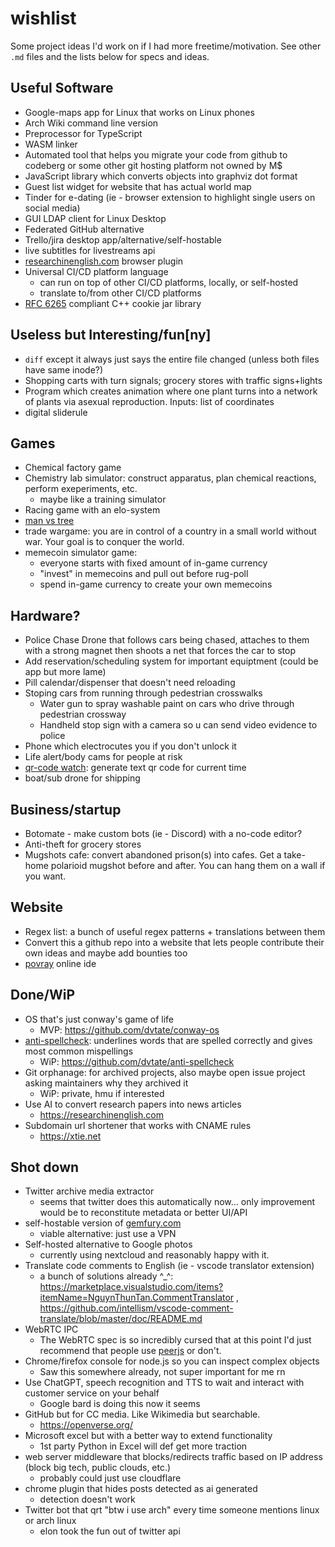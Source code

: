 # wishlist
Some project ideas I'd work on if I had more freetime/motivation. See other `.md` files and the lists below for specs and ideas.

## Useful Software
- Google-maps app for Linux that works on Linux phones
- Arch Wiki command line version
- Preprocessor for TypeScript
- WASM linker
- Automated tool that helps you migrate your code from github to codeberg or some other git hosting platform not owned by M$
- JavaScript library which converts objects into graphviz dot format
- Guest list widget for website that has actual world map
- Tinder for e-dating (ie - browser extension to highlight single users on social media)
- GUI LDAP client for Linux Desktop
- Federated GitHub alternative
- Trello/jira desktop app/alternative/self-hostable
- live subtitles for livestreams api
- [researchinenglish.com](https://researchinenglish.com) browser plugin
- Universal CI/CD platform language
  - can run on top of other CI/CD platforms, locally, or self-hosted
  - translate to/from other CI/CD platforms
- [RFC 6265](https://datatracker.ietf.org/doc/html/rfc6265) compliant C++ cookie jar library

## Useless but Interesting/fun\[ny]
- `diff` except it always just says the entire file changed (unless both files have same inode?)
- Shopping carts with turn signals; grocery stores with traffic signs+lights
- Program which creates animation where one plant turns into a network of plants via asexual reproduction. Inputs: list of coordinates
- digital sliderule

## Games
- Chemical factory game
- Chemistry lab simulator: construct apparatus, plan chemical reactions, perform exeperiments, etc.
  - maybe like a training simulator
- Racing game with an elo-system
- [man vs tree](https://twitter.com/caravanmalice/status/1544819658980659200)
- trade wargame: you are in control of a country in a small world without war. Your goal is to conquer the world.
- memecoin simulator game:
  - everyone starts with fixed amount of in-game currency
  - "invest" in memecoins and pull out before rug-poll
  - spend in-game currency to create your own memecoins

## Hardware?
- Police Chase Drone that follows cars being chased, attaches to them with a strong magnet then shoots a net that forces the car to stop
- Add reservation/scheduling system for important equiptment (could be app but more lame)
- Pill calendar/dispenser that doesn't need reloading
- Stoping cars from running through pedestrian crosswalks
  - Water gun to spray washable paint on cars who drive through pedestrian crossway
  - Handheld stop sign with a camera so u can send video evidence to police
- Phone which electrocutes you if you don't unlock it
- Life alert/body cams for people at risk
- [qr-code watch](https://x.com/hoffridder/status/1747828116804743554): generate text qr code for current time
- boat/sub drone for shipping

## Business/startup
- Botomate - make custom bots (ie - Discord) with a no-code editor?
- Anti-theft for grocery stores
- Mugshots cafe: convert abandoned prison(s) into cafes. Get a take-home polarioid mugshot before and after. You can hang them on a wall if you want.

## Website
- Regex list: a bunch of useful regex patterns + translations between them
- Convert this a github repo into a website that lets people contribute their own ideas and maybe add bounties too
- [povray](https://www.povray.org/) online ide

## Done/WiP
- OS that's just conway's game of life
  - MVP: https://github.com/dvtate/conway-os
- [anti-spellcheck](https://twitter.com/hoffridder/status/1362180211392065536): underlines words that are spelled correctly and gives most common mispellings
  - WiP: https://github.com/dvtate/anti-spellcheck
- Git orphanage: for archived projects, also maybe open issue project asking maintainers why they archived it
  - WiP: private, hmu if interested
- Use AI to convert research papers into news articles
  - https://researchinenglish.com
- Subdomain url shortener that works with CNAME rules
  - https://xtie.net

## Shot down
- Twitter archive media extractor
  - seems that twitter does this automatically now... only improvement would be to reconstitute metadata or better UI/API
- self-hostable version of [gemfury.com](https://gemfury.com)
  - viable alternative: just use a VPN
- Self-hosted alternative to Google photos
  - currently using nextcloud and reasonably happy with it.
- Translate code comments to English (ie - vscode translator extension)
  - a bunch of solutions already ^_^: https://marketplace.visualstudio.com/items?itemName=NguynThunTan.CommentTranslator , https://github.com/intellism/vscode-comment-translate/blob/master/doc/README.md
- WebRTC IPC
  - The WebRTC spec is so incredibly cursed that at this point I'd just recommend that people use [peerjs](https://github.com/peers/peerjs) or don't.
- Chrome/firefox console for node.js so you can inspect complex objects
  - Saw this somewhere already, not super important for me rn
- Use ChatGPT, speech recognition and TTS to wait and interact with customer service on your behalf
  - Google bard is doing this now it seems
- GitHub but for CC media. Like Wikimedia but searchable.
  - https://openverse.org/
- Microsoft excel but with a better way to extend functionality
  - 1st party Python in Excel will def get more traction
- web server middleware that blocks/redirects traffic based on IP address (block big tech, public clouds, etc.)
  + probably could just use cloudflare
- chrome plugin that hides posts detected as ai generated
  + detection doesn't work
- Twitter bot that qrt "btw i use arch" every time someone mentions linux or arch linux
  + elon took the fun out of twitter api
